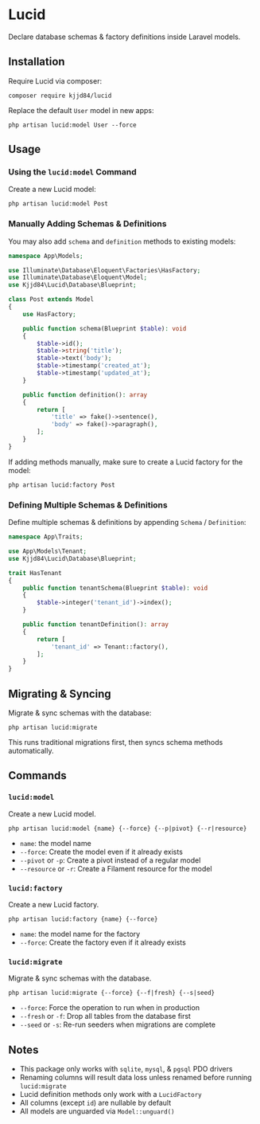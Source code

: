 # Lucid

Declare database schemas & factory definitions inside Laravel models.

## Installation

Require Lucid via composer:

```console
composer require kjjd84/lucid
```

Replace the default `User` model in new apps:

```
php artisan lucid:model User --force
```

## Usage

### Using the `lucid:model` Command

Create a new Lucid model:

```console
php artisan lucid:model Post
```

### Manually Adding Schemas & Definitions

You may also add `schema` and `definition` methods to existing models:

```php
namespace App\Models;

use Illuminate\Database\Eloquent\Factories\HasFactory;
use Illuminate\Database\Eloquent\Model;
use Kjjd84\Lucid\Database\Blueprint;

class Post extends Model
{
    use HasFactory;

    public function schema(Blueprint $table): void
    {
        $table->id();
        $table->string('title');
        $table->text('body');
        $table->timestamp('created_at');
        $table->timestamp('updated_at');
    }

    public function definition(): array
    {
        return [
            'title' => fake()->sentence(),
            'body' => fake()->paragraph(),
        ];
    }
}
```

If adding methods manually, make sure to create a Lucid factory for the model:

```console
php artisan lucid:factory Post
```

### Defining Multiple Schemas & Definitions

Define multiple schemas & definitions by appending `Schema` / `Definition`:

```php
namespace App\Traits;

use App\Models\Tenant;
use Kjjd84\Lucid\Database\Blueprint;

trait HasTenant
{
    public function tenantSchema(Blueprint $table): void
    {
        $table->integer('tenant_id')->index();
    }

    public function tenantDefinition(): array
    {
        return [
            'tenant_id' => Tenant::factory(),
        ];
    }
}
```

## Migrating & Syncing

Migrate & sync schemas with the database:

```console
php artisan lucid:migrate
```

This runs traditional migrations first, then syncs schema methods automatically.

## Commands

### `lucid:model`

Create a new Lucid model.

```console
php artisan lucid:model {name} {--force} {--p|pivot} {--r|resource}
```

- `name`: the model name
- `--force`: Create the model even if it already exists
- `--pivot` or `-p`: Create a pivot instead of a regular model
- `--resource` or `-r`: Create a Filament resource for the model

### `lucid:factory`

Create a new Lucid factory.

```console
php artisan lucid:factory {name} {--force}
```

- `name`: the model name for the factory
- `--force`: Create the factory even if it already exists

### `lucid:migrate`

Migrate & sync schemas with the database.

```console
php artisan lucid:migrate {--force} {--f|fresh} {--s|seed}
```

- `--force`: Force the operation to run when in production
- `--fresh` or `-f`: Drop all tables from the database first
- `--seed` or `-s`: Re-run seeders when migrations are complete

## Notes

- This package only works with `sqlite`, `mysql`, & `pgsql` PDO drivers
- Renaming columns will result data loss unless renamed before running `lucid:migrate`
- Lucid definition methods only work with a `LucidFactory`
- All columns (except `id`) are nullable by default
- All models are unguarded via `Model::unguard()`
